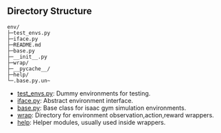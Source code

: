 ## Directory Structure

```
env/
├─test_envs.py
├─iface.py
├─README.md
├─base.py
├─__init__.py
├─wrap/
├─__pycache__/
├─help/
└─.base.py.un~
```

* [test_envs.py](./test_envs.py): Dummy environments for testing.
* [iface.py](./iface.py): Abstract environment interface.
* [base.py](./base.py): Base class for isaac gym simulation environments.
* [wrap](./wrap): Directory for environment observation,action,reward wrappers.
* [help](./help): Helper modules, usually used inside wrappers.
